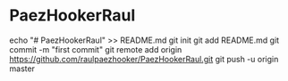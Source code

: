 # PaezHookerRaul
echo "# PaezHookerRaul" >> README.md
git init
git add README.md
git commit -m "first commit"
git remote add origin https://github.com/raulpaezhooker/PaezHookerRaul.git
git push -u origin master
